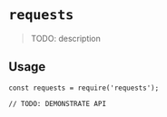 # `requests`

> TODO: description

## Usage

```
const requests = require('requests');

// TODO: DEMONSTRATE API
```
